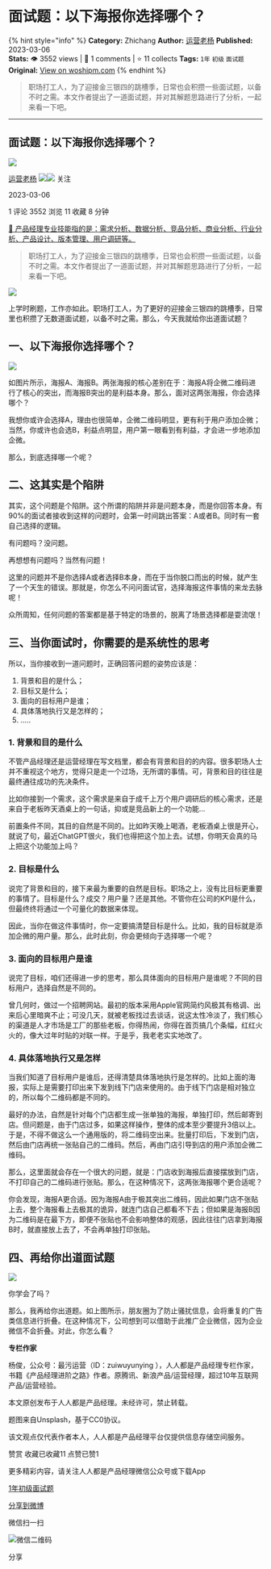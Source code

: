 # 面试题：以下海报你选择哪个？
{% hint style="info" %}
**Category:** Zhichang
**Author:** [运营老杨](https://www.woshipm.com/u/60853)
**Published:** 2023-03-06  
**Stats:** 👁️ 3552 views | 💬 1 comments | ⭐ 11 collects
**Tags:** `1年` `初级` `面试题`
**Original:** [View on woshipm.com](https://www.woshipm.com/zhichang/5772278.html)
{% endhint %}
> 职场打工人，为了迎接金三银四的跳槽季，日常也会积攒一些面试题，以备不时之需。本文作者提出了一道面试题，并对其解题思路进行了分析，一起来看一下吧。

---

## 面试题：以下海报你选择哪个？

[![](https://image.woshipm.com/wp-files/2017/01/zh6ctwZgGBK3IZwKKfWA.jpg!/both/72x72)](https://www.woshipm.com/u/60853)

[运营老杨](https://www.woshipm.com/u/60853) ![](https://static.woshipm.com/tag/1121_1@2x.png)![](https://static.woshipm.com/tag/1301_1@2x.png) 关注

2023-03-06

1 评论 3552 浏览 11 收藏 8 分钟

[🔗 产品经理专业技能指的是：需求分析、数据分析、竞品分析、商业分析、行业分析、产品设计、版本管理、用户调研等。](https://ke.qidianla.com/courses/90pm)

> 职场打工人，为了迎接金三银四的跳槽季，日常也会积攒一些面试题，以备不时之需。本文作者提出了一道面试题，并对其解题思路进行了分析，一起来看一下吧。

![](https://image.woshipm.com/wp-files/2023/03/VjEsjs85Ye3w1KUZYngG.png)

上学时刷题，工作亦如此。职场打工人，为了更好的迎接金三银四的跳槽季，日常里也积攒了无数道面试题，以备不时之需。那么，今天我就给你出道面试题？

## 一、以下海报你选择哪个？

![](https://image.woshipm.com/wp-files/2023/03/kyIR1yb6WbSWTN99akaj.png)

如图片所示，海报A、海报B。两张海报的核心差别在于：海报A将企微二维码进行了核心的突出，而海报B突出的是利益本身。那么，面对这两张海报，你会选择哪个？

我想你或许会选择A，理由也很简单，企微二维码明显，更有利于用户添加企微；当然，你或许也会选B，利益点明显，用户第一眼看到有利益，才会进一步地添加企微。

那么，到底选择哪一个呢？

## 二、这其实是个陷阱

其实，这个问题是个陷阱。这个所谓的陷阱并非是问题本身，而是你回答本身。有90%的面试者接收到这样的问题时，会第一时间跳出答案：A或者B。同时有一套自己选择的逻辑。

有问题吗？没问题。

再想想有问题吗？当然有问题！

这里的问题并不是你选择A或者选择B本身，而在于当你脱口而出的时候，就产生了一个天生的错误。那就是，你怎么不问问面试官，选择海报这件事情的来龙去脉呢！

众所周知，任何问题的答案都是基于特定的场景的，脱离了场景选择都是耍流氓！

## 三、当你面试时，你需要的是系统性的思考

所以，当你接收到一道问题时，正确回答问题的姿势应该是：

1.  背景和目的是什么；
2.  目标又是什么；
3.  面向的目标用户是谁；
4.  具体落地执行又是怎样的；
5.  …..

### 1\. 背景和目的是什么

不管产品经理还是运营经理在写文档里，都会有背景和目的的内容。很多职场人士并不重视这个地方，觉得只是走一个过场，无所谓的事情。可，背景和目的往往是最终通往成功的先决条件。

比如你接到一个需求，这个需求是来自于成千上万个用户调研后的核心需求，还是来自于老板昨天酒桌上的一句话，抑或是竞品新上的一个功能…

前置条件不同，其目的自然是不同的。比如昨天晚上喝酒，老板酒桌上很是开心，就说了句，最近ChatGPT很火，我们也得把这个加上去。试想，你明天会真的马上把这个功能加上吗？

### 2\. 目标是什么

说完了背景和目的，接下来最为重要的自然是目标。职场之上，没有比目标更重要的事情了。目标是什么？成交？用户量？还是其他。不管你在公司的KPI是什么，但最终终将通过一个可量化的数据来体现。

因此，当你在做这件事情时，你一定要搞清楚目标是什么。比如，我的目标就是添加企微的用户量。那么，此时此刻，你会更倾向于选择哪一个呢？

### 3\. 面向的目标用户是谁

说完了目标，咱们还得进一步的思考，那么具体面向的目标用户是谁呢？不同的目标用户，选择自然是不同的。

曾几何时，做过一个招聘网站。最初的版本采用Apple官网简约风极其有格调、出来后心里暗爽不止；可没几天，就被老板找过去谈话，说这太性冷淡了，我们核心的渠道是人才市场是工厂的那些老板，你得热闹，你得在首页搞几个条幅，红红火火的，像大过年时贴的对联一样。于是乎，我老老实实地改了。

### 4\. 具体落地执行又是怎样

当我们知道了目标用户是谁后，还得清楚具体落地执行是怎样的。比如上面的海报，实际上是需要打印出来下发到线下门店来使用的。由于线下门店是相对独立的，所以每个二维码都是不同的。

最好的办法，自然是针对每个门店都生成一张单独的海报，单独打印，然后邮寄到店。但问题是，由于门店过多，如果这样操作，整体的成本至少要提升3倍以上。于是，不得不做这么一个通用版的，将二维码空出来。批量打印后，下发到门店，然后由门店再统一张贴自己的二维码。然后，再由门店引导到店的用户添加企微二维码。

那么，这里面就会存在一个很大的问题，就是：门店收到海报后直接摆放到门店，不打印自己的二维码进行张贴。那么，在这种情况下，这两张海报哪个更合适呢？

你会发现，海报A更合适。因为海报A由于极其突出二维码，因此如果门店不张贴上去，整个海报看上去极其的诡异，就连门店自己都看不下去；但如果是海报B因为二维码是在最下方，即便不张贴也不会影响整体的观感，因此往往门店拿到海报B时，就直接放上去了，不会再单独打印张贴。

## 四、再给你出道面试题

![](https://image.woshipm.com/wp-files/2023/03/biNoiEpIxJ5Xm3KZZPYT.jpg)

你学会了吗？

那么，我再给你出道题。如上图所示，朋友圈为了防止骚扰信息，会将重复的广告类信息进行折叠。在这种情况下，公司想到可以借助于此推广企业微信，因为企业微信不会折叠。对此，你怎么看？

**专栏作家**

杨俊，公众号：最污运营（ID：zuiwuyunying ），人人都是产品经理专栏作家，书籍《产品经理进阶之路》作者。原腾讯、新浪产品/运营经理，超过10年互联网产品/运营经验。

本文原创发布于人人都是产品经理。未经许可，禁止转载。

题图来自Unsplash，基于CC0协议。

该文观点仅代表作者本人，人人都是产品经理平台仅提供信息存储空间服务。

赞赏 收藏已收藏11 点赞已赞1

更多精彩内容，请关注人人都是产品经理微信公众号或下载App

[1年](https://www.woshipm.com/tag/1%e5%b9%b4)[初级](https://www.woshipm.com/tag/%e5%88%9d%e7%ba%a7)[面试题](https://www.woshipm.com/tag/%e9%9d%a2%e8%af%95%e9%a2%98)

[分享到微博](https://service.weibo.com/share/share.php?appkey=2775287854&title=面试题：以下海报你选择哪个？&url=https://www.woshipm.com/zhichang/5772278.html&pic=https://image.woshipm.com/wp-files/2023/03/VjEsjs85Ye3w1KUZYngG.png)

微信扫一扫

![微信二维码](https://api.pwmqr.com/qrcode/create/?url=https://www.woshipm.com/zhichang/5772278.html)

分享
